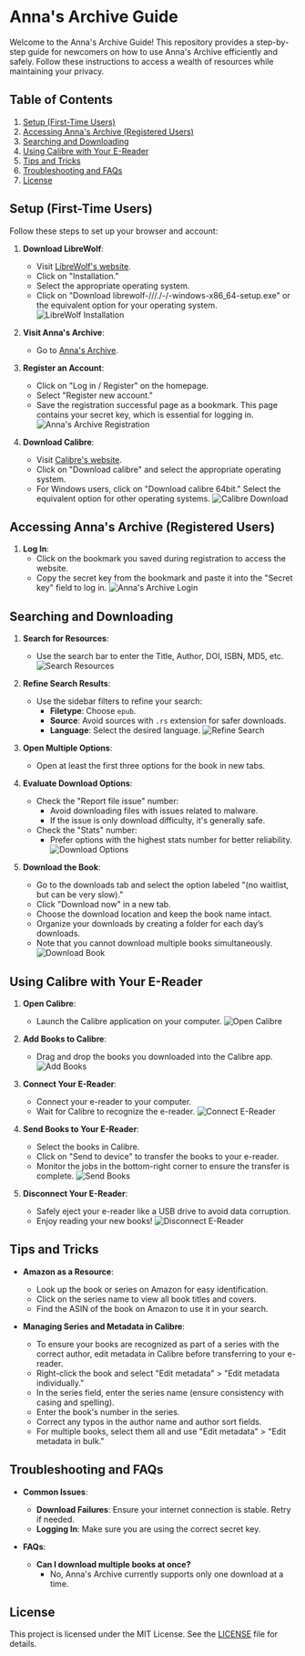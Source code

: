 # Anna's Archive Guide

Welcome to the Anna's Archive Guide! This repository provides a step-by-step guide for newcomers on how to use Anna's Archive efficiently and safely. Follow these instructions to access a wealth of resources while maintaining your privacy.

## Table of Contents

1. [Setup (First-Time Users)](#setup-first-time-users)
2. [Accessing Anna's Archive (Registered Users)](#accessing-annas-archive-registered-users)
3. [Searching and Downloading](#searching-and-downloading)
4. [Using Calibre with Your E-Reader](#using-calibre-with-your-e-reader)
5. [Tips and Tricks](#tips-and-tricks)
6. [Troubleshooting and FAQs](#troubleshooting-and-faqs)
7. [License](#license)

## Setup (First-Time Users)

Follow these steps to set up your browser and account:

1. **Download LibreWolf**:
   - Visit [LibreWolf's website](https://librewolf.net/).
   - Click on "Installation."
   - Select the appropriate operating system.
   - Click on "Download librewolf-///./-/-windows-x86_64-setup.exe" or the equivalent option for your operating system.
   ![LibreWolf Installation](images/librewolf-installation.png)

2. **Visit Anna's Archive**:
   - Go to [Anna's Archive](https://annas-archive.org/).

3. **Register an Account**:
   - Click on "Log in / Register" on the homepage.
   - Select "Register new account."
   - Save the registration successful page as a bookmark. This page contains your secret key, which is essential for logging in.
   ![Anna's Archive Registration](images/annas-archive-registration.png)

4. **Download Calibre**:
   - Visit [Calibre's website](https://calibre-ebook.com/).
   - Click on "Download calibre" and select the appropriate operating system.
   - For Windows users, click on "Download calibre 64bit." Select the equivalent option for other operating systems.
   ![Calibre Download](images/calibre-download.png)

## Accessing Anna's Archive (Registered Users)

1. **Log In**:
   - Click on the bookmark you saved during registration to access the website.
   - Copy the secret key from the bookmark and paste it into the "Secret key" field to log in.
   ![Anna's Archive Login](images/annas-archive-registration.png)

## Searching and Downloading

1. **Search for Resources**:
   - Use the search bar to enter the Title, Author, DOI, ISBN, MD5, etc.
   ![Search Resources](images/search-resources.png)

2. **Refine Search Results**:
   - Use the sidebar filters to refine your search:
     - **Filetype**: Choose `epub`.
     - **Source**: Avoid sources with `.rs` extension for safer downloads.
     - **Language**: Select the desired language.
   ![Refine Search](images/refine-search.png)

3. **Open Multiple Options**:
   - Open at least the first three options for the book in new tabs.

4. **Evaluate Download Options**:
   - Check the "Report file issue" number:
     - Avoid downloading files with issues related to malware.
     - If the issue is only download difficulty, it's generally safe.
   - Check the "Stats" number:
     - Prefer options with the highest stats number for better reliability.
   ![Download Options](images/download-options.png)

5. **Download the Book**:
   - Go to the downloads tab and select the option labeled "(no waitlist, but can be very slow)."
   - Click "Download now" in a new tab.
   - Choose the download location and keep the book name intact.
   - Organize your downloads by creating a folder for each day’s downloads.
   - Note that you cannot download multiple books simultaneously.
   ![Download Book](images/download-book.png)

## Using Calibre with Your E-Reader

1. **Open Calibre**:
   - Launch the Calibre application on your computer.
   ![Open Calibre](images/open-calibre.png)

2. **Add Books to Calibre**:
   - Drag and drop the books you downloaded into the Calibre app.
   ![Add Books](images/add-books.png)

3. **Connect Your E-Reader**:
   - Connect your e-reader to your computer.
   - Wait for Calibre to recognize the e-reader.
   ![Connect E-Reader](images/connect-e-reader.png)

4. **Send Books to Your E-Reader**:
   - Select the books in Calibre.
   - Click on "Send to device" to transfer the books to your e-reader.
   - Monitor the jobs in the bottom-right corner to ensure the transfer is complete.
   ![Send Books](images/send-books.png)

5. **Disconnect Your E-Reader**:
   - Safely eject your e-reader like a USB drive to avoid data corruption.
   - Enjoy reading your new books!
   ![Disconnect E-Reader](images/disconnect-e-reader.png)

## Tips and Tricks

- **Amazon as a Resource**:
  - Look up the book or series on Amazon for easy identification.
  - Click on the series name to view all book titles and covers.
  - Find the ASIN of the book on Amazon to use it in your search.

- **Managing Series and Metadata in Calibre**:
  - To ensure your books are recognized as part of a series with the correct author, edit metadata in Calibre before transferring to your e-reader.
  - Right-click the book and select "Edit metadata" > "Edit metadata individually."
  - In the series field, enter the series name (ensure consistency with casing and spelling).
  - Enter the book's number in the series.
  - Correct any typos in the author name and author sort fields.
  - For multiple books, select them all and use "Edit metadata" > "Edit metadata in bulk."

## Troubleshooting and FAQs

- **Common Issues**:
  - **Download Failures**: Ensure your internet connection is stable. Retry if needed.
  - **Logging In**: Make sure you are using the correct secret key.

- **FAQs**:
  - **Can I download multiple books at once?**
    - No, Anna's Archive currently supports only one download at a time.

## License

This project is licensed under the MIT License. See the [LICENSE](LICENSE) file for details.
